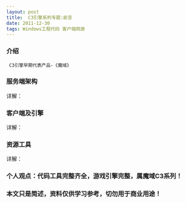 ```yaml
---
layout: post
title:  C3引擎系列专题:前言
date: 2011-12-30
tags: Windows工程代码 客户端网游
---
```



### 介绍

	 C3引擎早期代表产品-《魔域》


### 服务端架构

详解：

### 客户端及引擎

详解：

### 资源工具

详解：


### 个人观点：代码工具完整齐全，游戏引擎完整，属魔域C3系列！


### 本文只是简述，资料仅供学习参考，切勿用于商业用途！